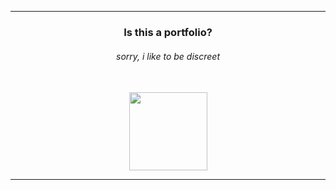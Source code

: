 <div> 
  <hr>

  <div align="center"> 
      <h3><strong>Is this a portfolio?</strong></h3>
      <h6><i>sorry, i like to be discreet</i></h6>
  </div>
  
  <br>
  
  <div align="center"> 
    <div>
      <img height="125em" src="https://github-readme-stats.vercel.app/api/top-langs/?username=brnsalg&layout=compact&langs_count=16&theme=omni"/>
    </div>
  </div>
  
  <hr>
</div>
